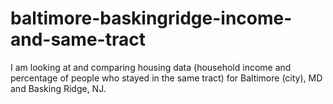 # baltimore-baskingridge-income-and-same-tract
I am looking at and comparing housing data (household income and percentage of people who stayed in the same tract) for Baltimore (city), MD and Basking Ridge, NJ.
